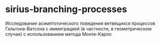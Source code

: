 # sirius-branching-processes
Исследование асимптотического поведения ветвящихся процессов Гальтона-Ватсона с иммиграцией (в частности, в геометрическом случае) с использованием метода Монте-Карло
